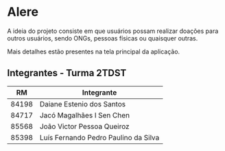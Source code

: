 # Alere

A ideia do projeto consiste em que usuários possam realizar doações para outros usuários, sendo ONGs, pessoas físicas ou quaisquer outras.

Mais detalhes estão presentes na tela principal da aplicação.

## Integrantes - Turma 2TDST

|  RM   | Integrante                           |
| :---: | ------------------------------------ |
| 84198 | Daiane Estenio dos Santos            |
| 84717 | Jacó Magalhães I Sen Chen            |
| 85568 | João Victor Pessoa Queiroz           |
| 85398 | Luís Fernando Pedro Paulino da Silva |
